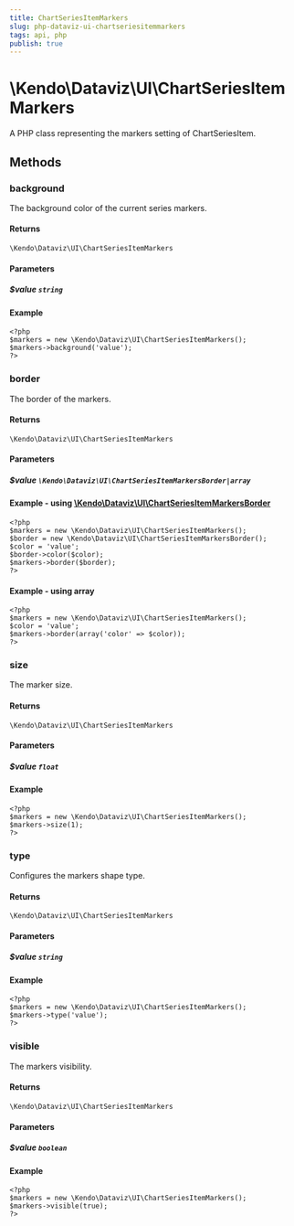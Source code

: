 ```yaml
---
title: ChartSeriesItemMarkers
slug: php-dataviz-ui-chartseriesitemmarkers
tags: api, php
publish: true
---
```


# \Kendo\Dataviz\UI\ChartSeriesItemMarkers

A PHP class representing the markers setting of ChartSeriesItem.


## Methods

### background
The background color of the current series markers.

#### Returns
`\Kendo\Dataviz\UI\ChartSeriesItemMarkers`

#### Parameters

##### $value `string`



#### Example 
    <?php
    $markers = new \Kendo\Dataviz\UI\ChartSeriesItemMarkers();
    $markers->background('value');
    ?>

### border

The border of the markers.

#### Returns
`\Kendo\Dataviz\UI\ChartSeriesItemMarkers`

#### Parameters

##### $value `\Kendo\Dataviz\UI\ChartSeriesItemMarkersBorder|array`


#### Example - using [\Kendo\Dataviz\UI\ChartSeriesItemMarkersBorder](/api/wrappers/php/Kendo/Dataviz/UI/ChartSeriesItemMarkersBorder)
    <?php
    $markers = new \Kendo\Dataviz\UI\ChartSeriesItemMarkers();
    $border = new \Kendo\Dataviz\UI\ChartSeriesItemMarkersBorder();
    $color = 'value';
    $border->color($color);
    $markers->border($border);
    ?>

#### Example - using array

    <?php
    $markers = new \Kendo\Dataviz\UI\ChartSeriesItemMarkers();
    $color = 'value';
    $markers->border(array('color' => $color));
    ?>

### size
The marker size.

#### Returns
`\Kendo\Dataviz\UI\ChartSeriesItemMarkers`

#### Parameters

##### $value `float`



#### Example 
    <?php
    $markers = new \Kendo\Dataviz\UI\ChartSeriesItemMarkers();
    $markers->size(1);
    ?>

### type
Configures the markers shape type.

#### Returns
`\Kendo\Dataviz\UI\ChartSeriesItemMarkers`

#### Parameters

##### $value `string`



#### Example 
    <?php
    $markers = new \Kendo\Dataviz\UI\ChartSeriesItemMarkers();
    $markers->type('value');
    ?>

### visible
The markers visibility.

#### Returns
`\Kendo\Dataviz\UI\ChartSeriesItemMarkers`

#### Parameters

##### $value `boolean`



#### Example 
    <?php
    $markers = new \Kendo\Dataviz\UI\ChartSeriesItemMarkers();
    $markers->visible(true);
    ?>

